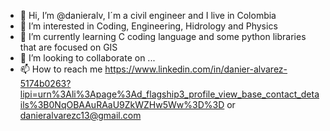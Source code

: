- 👋 Hi, I’m @danieralv, I´m a civil engineer and I live in Colombia
- 👀 I’m interested in Coding, Engineering, Hidrology and Physics
- 🌱 I’m currently learning C coding language and some python libraries that are focused on GIS
- 💞️ I’m looking to collaborate on ...
- 📫 How to reach me https://www.linkedin.com/in/danier-alvarez-5174b0263?lipi=urn%3Ali%3Apage%3Ad_flagship3_profile_view_base_contact_details%3B0NqOBAAuRAaU9ZkWZHw5Ww%3D%3D or danieralvarezc13@gmail.com

<!---
danieralv/danieralv is a ✨ special ✨ repository because its `README.md` (this file) appears on your GitHub profile.
You can click the Preview link to take a look at your changes.
--->
